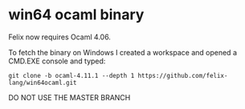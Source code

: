 # win64 ocaml binary
Felix now requires Ocaml 4.06. 

To fetch the binary on Windows I created a workspace and opened a CMD.EXE console and typed:
```
git clone -b ocaml-4.11.1 --depth 1 https://github.com/felix-lang/win64ocaml.git
```

DO NOT USE THE MASTER BRANCH
